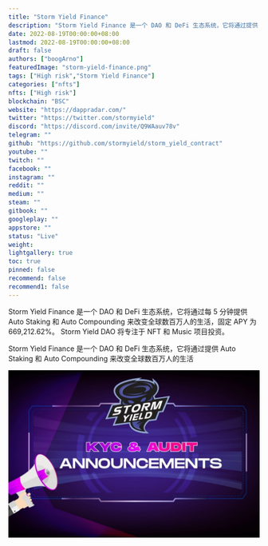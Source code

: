 ```yaml
---
title: "Storm Yield Finance"
description: "Storm Yield Finance 是一个 DAO 和 DeFi 生态系统，它将通过提供 Auto Staking 和 Auto Compounding 来改变全球数百万人的生活"
date: 2022-08-19T00:00:00+08:00
lastmod: 2022-08-19T00:00:00+08:00
draft: false
authors: ["boogArno"]
featuredImage: "storm-yield-finance.png"
tags: ["High risk","Storm Yield Finance"]
categories: ["nfts"]
nfts: ["High risk"]
blockchain: "BSC"
website: "https://dappradar.com/"
twitter: "https://twitter.com/stormyield"
discord: "https://discord.com/invite/Q9WAauv78v"
telegram: ""
github: "https://github.com/stormyield/storm_yield_contract"
youtube: ""
twitch: ""
facebook: ""
instagram: ""
reddit: ""
medium: ""
steam: ""
gitbook: ""
googleplay: ""
appstore: ""
status: "Live"
weight: 
lightgallery: true
toc: true
pinned: false
recommend: false
recommend1: false
---
```

Storm Yield Finance 是一个 DAO 和 DeFi 生态系统，它将通过每 5 分钟提供 Auto Staking 和 Auto Compounding 来改变全球数百万人的生活，固定 APY 为 669,212.62%。 Storm Yield DAO 将专注于 NFT 和 Music 项目投资。

Storm Yield Finance 是一个 DAO 和 DeFi 生态系统，它将通过提供 Auto Staking 和 Auto Compounding 来改变全球数百万人的生活



![stormyieldfinance-dapp-defi-bsc-image2_04546178d1fb1b0058a3668bf2daa629](stormyieldfinance-dapp-defi-bsc-image2_04546178d1fb1b0058a3668bf2daa629.png)